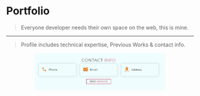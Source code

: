 # Portfolio
> Everyone developer needs their own space on the web, this is mine.
***
> Profile includes technical expertise, Previous Works & contact info.

<p align="center">
  <img src="./src/contact/contact.jpg" width="350" title="hover text">
</p>
